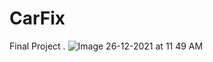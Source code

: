 # CarFix
Final Project .
![Image 26-12-2021 at 11 49 AM](https://user-images.githubusercontent.com/92253661/147403376-538c230a-d45a-4048-b688-6f20ce882c5d.jpg)

